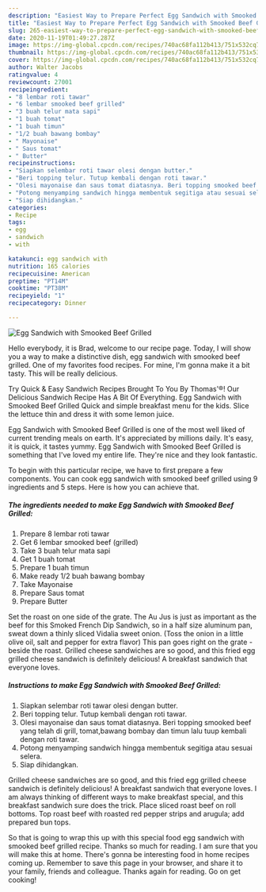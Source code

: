 ```yaml
---
description: "Easiest Way to Prepare Perfect Egg Sandwich with Smooked Beef Grilled"
title: "Easiest Way to Prepare Perfect Egg Sandwich with Smooked Beef Grilled"
slug: 265-easiest-way-to-prepare-perfect-egg-sandwich-with-smooked-beef-grilled
date: 2020-11-19T01:49:27.287Z
image: https://img-global.cpcdn.com/recipes/740ac68fa112b413/751x532cq70/egg-sandwich-with-smooked-beef-grilled-recipe-main-photo.jpg
thumbnail: https://img-global.cpcdn.com/recipes/740ac68fa112b413/751x532cq70/egg-sandwich-with-smooked-beef-grilled-recipe-main-photo.jpg
cover: https://img-global.cpcdn.com/recipes/740ac68fa112b413/751x532cq70/egg-sandwich-with-smooked-beef-grilled-recipe-main-photo.jpg
author: Walter Jacobs
ratingvalue: 4
reviewcount: 27001
recipeingredient:
- "8 lembar roti tawar"
- "6 lembar smooked beef grilled"
- "3 buah telur mata sapi"
- "1 buah tomat"
- "1 buah timun"
- "1/2 buah bawang bombay"
- " Mayonaise"
- " Saus tomat"
- " Butter"
recipeinstructions:
- "Siapkan selembar roti tawar olesi dengan butter."
- "Beri topping telur. Tutup kembali dengan roti tawar."
- "Olesi mayonaise dan saus tomat diatasnya. Beri topping smooked beef yang telah di grill, tomat,bawang bombay dan timun lalu tuup kembali dengan roti tawar."
- "Potong menyamping sandwich hingga membentuk segitiga atau sesuai selera."
- "Siap dihidangkan."
categories:
- Recipe
tags:
- egg
- sandwich
- with

katakunci: egg sandwich with 
nutrition: 165 calories
recipecuisine: American
preptime: "PT14M"
cooktime: "PT38M"
recipeyield: "1"
recipecategory: Dinner

---
```



![Egg Sandwich with Smooked Beef Grilled](https://img-global.cpcdn.com/recipes/740ac68fa112b413/751x532cq70/egg-sandwich-with-smooked-beef-grilled-recipe-main-photo.jpg)

Hello everybody, it is Brad, welcome to our recipe page. Today, I will show you a way to make a distinctive dish, egg sandwich with smooked beef grilled. One of my favorites food recipes. For mine, I'm gonna make it a bit tasty. This will be really delicious.

Try Quick &amp; Easy Sandwich Recipes Brought To You By Thomas&#39;®! Our Delicious Sandwich Recipe Has A Bit Of Everything. Egg Sandwich with Smooked Beef Grilled Quick and simple breakfast menu for the kids. Slice the lettuce thin and dress it with some lemon juice.

Egg Sandwich with Smooked Beef Grilled is one of the most well liked of current trending meals on earth. It's appreciated by millions daily. It's easy, it is quick, it tastes yummy. Egg Sandwich with Smooked Beef Grilled is something that I've loved my entire life. They're nice and they look fantastic.


To begin with this particular recipe, we have to first prepare a few components. You can cook egg sandwich with smooked beef grilled using 9 ingredients and 5 steps. Here is how you can achieve that.

<!--inarticleads1-->

##### The ingredients needed to make Egg Sandwich with Smooked Beef Grilled:

1. Prepare 8 lembar roti tawar
1. Get 6 lembar smooked beef (grilled)
1. Take 3 buah telur mata sapi
1. Get 1 buah tomat
1. Prepare 1 buah timun
1. Make ready 1/2 buah bawang bombay
1. Take  Mayonaise
1. Prepare  Saus tomat
1. Prepare  Butter


Set the roast on one side of the grate. The Au Jus is just as important as the beef for this Smoked French Dip Sandwich, so in a half size aluminum pan, sweat down a thinly sliced Vidalia sweet onion. (Toss the onion in a little olive oil, salt and pepper for extra flavor) This pan goes right on the grate - beside the roast. Grilled cheese sandwiches are so good, and this fried egg grilled cheese sandwich is definitely delicious! A breakfast sandwich that everyone loves. 

<!--inarticleads2-->

##### Instructions to make Egg Sandwich with Smooked Beef Grilled:

1. Siapkan selembar roti tawar olesi dengan butter.
1. Beri topping telur. Tutup kembali dengan roti tawar.
1. Olesi mayonaise dan saus tomat diatasnya. Beri topping smooked beef yang telah di grill, tomat,bawang bombay dan timun lalu tuup kembali dengan roti tawar.
1. Potong menyamping sandwich hingga membentuk segitiga atau sesuai selera.
1. Siap dihidangkan.


Grilled cheese sandwiches are so good, and this fried egg grilled cheese sandwich is definitely delicious! A breakfast sandwich that everyone loves. I am always thinking of different ways to make breakfast special, and this breakfast sandwich sure does the trick. Place sliced roast beef on roll bottoms. Top roast beef with roasted red pepper strips and arugula; add prepared bun tops. 

So that is going to wrap this up with this special food egg sandwich with smooked beef grilled recipe. Thanks so much for reading. I am sure that you will make this at home. There's gonna be interesting food in home recipes coming up. Remember to save this page in your browser, and share it to your family, friends and colleague. Thanks again for reading. Go on get cooking!

